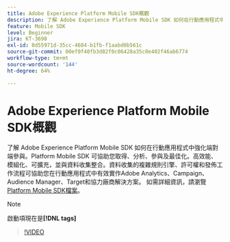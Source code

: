 ```yaml
---
title: Adobe Experience Platform Mobile SDK概觀
description: 了解 Adobe Experience Platform Mobile SDK 如何在行動應用程式中強化端對端參與。Platform Mobile SDK 可協助您取得、分析、參與及最佳化。高效能、模組化、可擴充，並與資料收集整合。資料收集的複雜規則引擎、權限和發佈工作流程可協助您在行動應用程式中有效實施 Adobe Analytics、Campaign、Audience Manager、Target 和協力廠商解決方案。
feature: Mobile SDK
level: Beginner
jira: KT-3698
exl-id: 0d55971d-35cc-4684-b1fb-f1aabd0b561c
source-git-commit: 00ef0f40fb3d82f0c06428a35c0e402f46ab6774
workflow-type: tm+mt
source-wordcount: '144'
ht-degree: 64%

---
```


# Adobe Experience Platform Mobile SDK概觀

了解 Adobe Experience Platform Mobile SDK 如何在行動應用程式中強化端對端參與。Platform Mobile SDK 可協助您取得、分析、參與及最佳化。高效能、模組化、可擴充，並與資料收集整合。資料收集的複雜規則引擎、許可權和發佈工作流程可協助您在行動應用程式中有效實作Adobe Analytics、Campaign、Audience Manager、Target和協力廠商解決方案。 如需詳細資訊，請瀏覽[Platform Mobile SDK檔案](https://developer.adobe.com/client-sdks/documentation/)。

>[!NOTE]
>
> 啟動項現在是&#x200B;**[!DNL tags]**

>[!VIDEO](https://video.tv.adobe.com/v/28948?learn=on)
